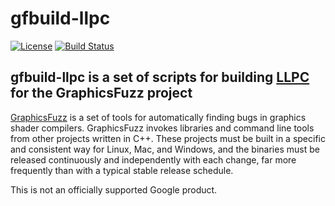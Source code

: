 # gfbuild-llpc

[![License](https://img.shields.io/badge/License-Apache%202.0-blue.svg)](https://opensource.org/licenses/Apache-2.0)
[![Build Status](https://github.com/google/gfbuild-llpc/workflows/.github/workflows/build.yml/badge.svg)](https://github.com/google/gfbuild-llpc/actions)


## gfbuild-llpc is a set of scripts for building [LLPC](https://github.com/GPUOpen-Drivers/llpc) for the GraphicsFuzz project

[GraphicsFuzz](https://github.com/google/graphicsfuzz) is a set of tools for automatically finding bugs in graphics shader compilers. GraphicsFuzz invokes libraries and command line tools from other projects written in C++. These projects must be built in a specific and consistent way for Linux, Mac, and Windows, and the binaries must be released continuously and independently with each change, far more frequently than with a typical stable release schedule.

This is not an officially supported Google product.
